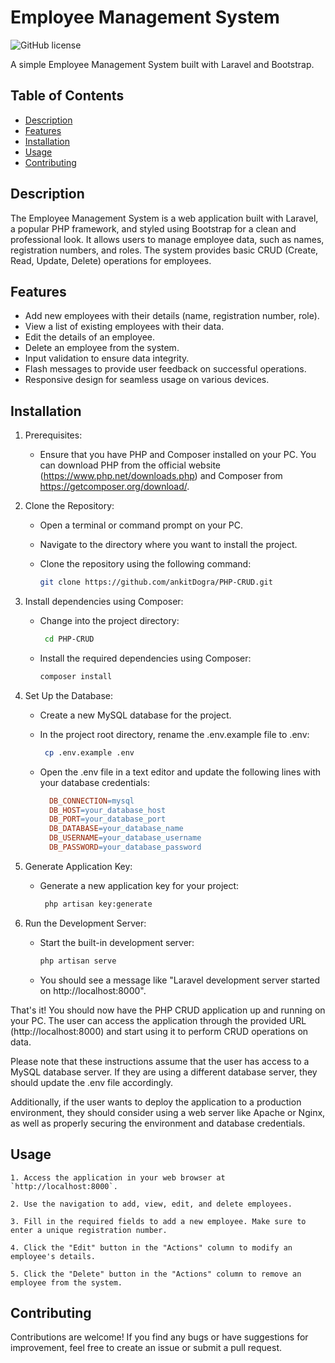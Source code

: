 # Employee Management System
![GitHub license](https://img.shields.io/badge/license-MIT-blue.svg)

A simple Employee Management System built with Laravel and Bootstrap.

## Table of Contents

- [Description](#description)
- [Features](#features)
- [Installation](#installation)
- [Usage](#usage)
- [Contributing](#contributing)

## Description

The Employee Management System is a web application built with Laravel, a popular PHP framework, and styled using Bootstrap for a clean and professional look. It allows users to manage employee data, such as names, registration numbers, and roles. The system provides basic CRUD (Create, Read, Update, Delete) operations for employees.

## Features

- Add new employees with their details (name, registration number, role).
- View a list of existing employees with their data.
- Edit the details of an employee.
- Delete an employee from the system.
- Input validation to ensure data integrity.
- Flash messages to provide user feedback on successful operations.
- Responsive design for seamless usage on various devices.

## Installation

1. Prerequisites:
     - Ensure that you have PHP and Composer installed on your PC. You can download PHP from the official website (https://www.php.net/downloads.php) and Composer from https://getcomposer.org/download/.
       
2. Clone the Repository:
    - Open a terminal or command prompt on your PC.
    - Navigate to the directory where you want to install the project.
    - Clone the repository using the following command:
      
       ```bash
       git clone https://github.com/ankitDogra/PHP-CRUD.git
        ```
3. Install dependencies using Composer:
   - Change into the project directory:
     
       ```bash
        cd PHP-CRUD
       ```
    - Install the required dependencies using Composer:
      
      ```bash
      composer install
      ```
4. Set Up the Database:
    - Create a new MySQL database for the project.
    - In the project root directory, rename the .env.example file to .env:
      
       ```bash
        cp .env.example .env
        ```
    - Open the .env file in a text editor and update the following lines with your database credentials:

      ```makefile
        DB_CONNECTION=mysql
        DB_HOST=your_database_host
        DB_PORT=your_database_port
        DB_DATABASE=your_database_name
        DB_USERNAME=your_database_username
        DB_PASSWORD=your_database_password
       ```
5. Generate Application Key:

    - Generate a new application key for your project:

       ```bash
        php artisan key:generate
       ```
6. Run the Development Server:

    - Start the built-in development server:
      
       ```bash
       php artisan serve
       ```
    - You should see a message like "Laravel development server started on http://localhost:8000".


That's it! You should now have the PHP CRUD application up and running on your PC. The user can access the application through the provided URL (http://localhost:8000) and start using it to perform CRUD operations on data.

Please note that these instructions assume that the user has access to a MySQL database server. If they are using a different database server, they should update the .env file accordingly.

Additionally, if the user wants to deploy the application to a production environment, they should consider using a web server like Apache or Nginx, as well as properly securing the environment and database credentials.


## Usage
```vbnet
1. Access the application in your web browser at `http://localhost:8000`.

2. Use the navigation to add, view, edit, and delete employees.

3. Fill in the required fields to add a new employee. Make sure to enter a unique registration number.

4. Click the "Edit" button in the "Actions" column to modify an employee's details.

5. Click the "Delete" button in the "Actions" column to remove an employee from the system.
```
## Contributing

Contributions are welcome! If you find any bugs or have suggestions for improvement, feel free to create an issue or submit a pull request.
